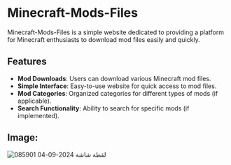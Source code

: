 # Minecraft-Mods-Files

Minecraft-Mods-Files is a simple website dedicated to providing a platform for Minecraft enthusiasts to download mod files easily and quickly.

## Features

- **Mod Downloads**: Users can download various Minecraft mod files.
- **Simple Interface**: Easy-to-use website for quick access to mod files.
- **Mod Categories**: Organized categories for different types of mods (if applicable).
- **Search Functionality**: Ability to search for specific mods (if implemented).

## Image:

![لقطة شاشة 2024-09-04 085901](https://github.com/user-attachments/assets/6310f39d-e2e4-409f-bd3a-7ffdc3864e9c)
